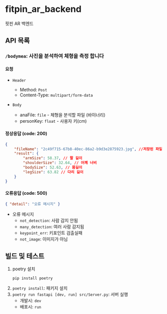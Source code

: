 # fitpin_ar_backend

핏핀 AR 백엔드

## API 목록

### `/bodymea`: 사진을 분석하여 체형을 측정 합니다

#### 요청

-   `Header`
    -   Method: `Post`
    -   Content-Type: `multipart/form-data`
-   `Body`

    -   anaFile: `file` - 체형을 분석할 파일 (바이너리)
    -   personKey: `float` - 사용자 키(cm)

#### 정상응답 (code: 200)

```json
{
    "fileName": "2c49f715-67b8-40ec-86a2-b9d3e2875923.jpg", //저장된 파일 명
    "result": {
        "armSize": 58.37, // 팔 길이
        "shoulderSize": 32.64, // 어께 너비
        "bodySize": 52.63, // 몸길이
        "legSize": 63.82 // 다리 길이
    }
}
```

#### 오류응답 (code: 500)

```json
{ "detail": "오류 메시지" }
```

-   오류 메시지
    -   `not_detection`: 사람 감지 안됨
    -   `many_detection`: 여러 사람 감지됨
    -   `keypoint_err`: 키포인트 검출실패
    -   `not_image`: 이미지가 아님

## 빌드 및 테스트

1. poetry 설치
    ```
    pip install poetry
    ```
2. `poetry install`: 패키지 설치
3. `poetry run fastapi [dev, run] src/Server.py`: 서버 실행
    - 개발시: `dev`
    - 배포시: `run`
